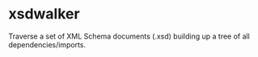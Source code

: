 xsdwalker
=========

Traverse a set of XML Schema documents (.xsd) building up a tree of all dependencies/imports.
